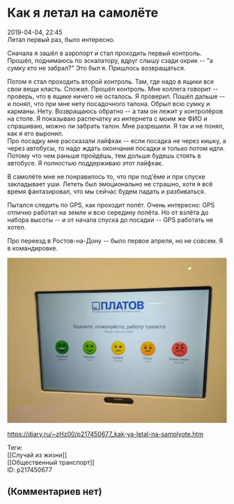 Как я летал на самолёте
=======================

  
2019-04-04, 22:45  
 Летал первый раз, было интересно.   
   
 Сначала я зашёл в аэропорт и стал проходить первый контроль. Прошёл, поднимаюсь по эскалатору, вдруг слышу сзади окрик -- "а сумку кто не забрал?" Это был я. Пришлось возвращаться.   
   
 Потом я стал проходить второй контроль. Там, где надо в ящики все свои вещи класть. Сложил. Прошёл контроль. Мне коллега говорит -- проверь, что в ящике ничего не осталось. Я проверил. Пошёл дальше -- и понял, что при мне нету посадочного талона. Обрыл всю сумку и карманы. Нету. Возвращаюсь обратно -- а там он лежит у контролёров на столе. Я показываю распечатку из интернета с моим же ФИО и спрашиваю, можно ли забрать талон. Мне разрешили. Я так и не понял, как я его выронил.   
 Про посадку мне рассказали лайфхак -- если посадка не через кишку, а через автобусы, то надо ждать окончания посадки и только потом идти. Потому что чем раньше пройдёшь, тем дольше будешь стоять в автобусе. Я полностью поддерживаю этот лайфхак.   
   
 В самолёте мне не понравилось то, что при под'ёме и при спуске закладывает уши. Лететь был эмоционально не страшно, хотя я всё время фантазировал, что мы сейчас будем падать и разбиваться.   
   
 Пытался следить по GPS, как проходит полёт. Очень интересно: GPS отлично работал на земле и всю середину полёта. Но от взлёта до набора высоты -- и от начала спуска до посадки -- GPS работать не хотел.   
   
 Про переезд в Ростов-на-Дону -- было первое апреля, но не совсем. Я в командировке.   
   
   [![](pics/D0WBzLbl.jpg)](https://i.imgur.com/D0WBzLb.jpg)     
  
<https://diary.ru/~zHz00/p217450677_kak-ya-letal-na-samolyote.htm>  
  
Теги:  
[[Случай из жизни]]  
[[Общественный транспорт]]  
ID: p217450677  


(Комментариев нет)
------------------